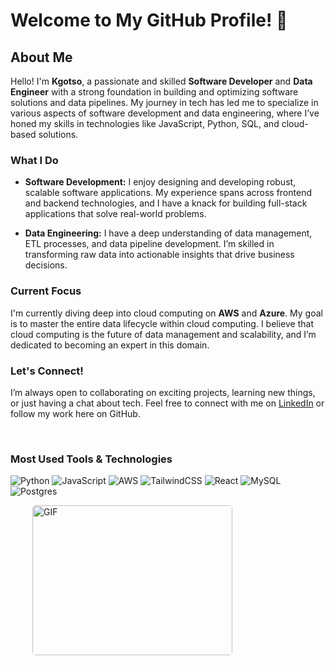 # Welcome to My GitHub Profile! 👋

## About Me

Hello! I'm **Kgotso**, a passionate and skilled **Software Developer** and **Data Engineer** with a strong foundation in building and optimizing software solutions and data pipelines. My journey in tech has led me to specialize in various aspects of software development and data engineering, where I’ve honed my skills in technologies like JavaScript, Python, SQL, and cloud-based solutions.

### What I Do

- **Software Development:** I enjoy designing and developing robust, scalable software applications. My experience spans across frontend and backend technologies, and I have a knack for building full-stack applications that solve real-world problems.

- **Data Engineering:** I have a deep understanding of data management, ETL processes, and data pipeline development. I’m skilled in transforming raw data into actionable insights that drive business decisions.

### Current Focus

I'm currently diving deep into cloud computing on **AWS** and **Azure**. My goal is to master the entire data lifecycle within cloud computing. I believe that cloud computing is the future of data management and scalability, and I’m dedicated to becoming an expert in this domain.

### Let's Connect!

I’m always open to collaborating on exciting projects, learning new things, or just having a chat about tech. Feel free to connect with me on [LinkedIn](https://www.linkedin.com/in/kgotsomakhalimele/) or follow my work here on GitHub.

<br>


### Most Used Tools & Technologies

![Python](https://img.shields.io/badge/python-3670A0?style=for-the-badge&logo=python&logoColor=ffdd54) ![JavaScript](https://img.shields.io/badge/javascript-%23323330.svg?style=for-the-badge&logo=javascript&logoColor=%23F7DF1E) ![AWS](https://img.shields.io/badge/AWS-%23FF9900.svg?style=for-the-badge&logo=amazon-aws&logoColor=white) ![TailwindCSS](https://img.shields.io/badge/tailwindcss-%2338B2AC.svg?style=for-the-badge&logo=tailwind-css&logoColor=white) ![React](https://img.shields.io/badge/react-%2320232a.svg?style=for-the-badge&logo=react&logoColor=%2361DAFF) ![MySQL](https://img.shields.io/badge/mysql-%ffdd54.svg?style=for-the-badge&logo=mysql&logoColor=white) ![Postgres](https://img.shields.io/badge/postgres-%23316192.svg?style=for-the-badge&logo=postgresql&logoColor=white)


<p style="display: flex; justify-content: space-between;">
<img style="border-radius: 5px; margin: 0 0 5px 35px;" alt="GIF" width="320px" height="240px" src="https://miro.medium.com/max/875/1*Urc28sbnORGOW5oyohQ06g.gif" />
</p>
